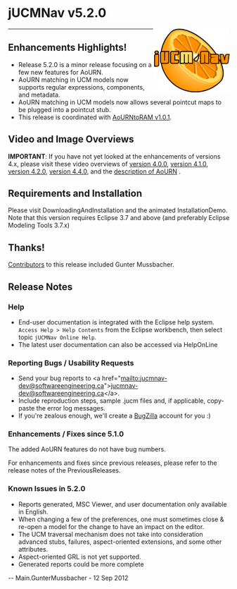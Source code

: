 
# jUCMNav v5.2.0
<img align = "right" src="img/LogoFinal.gif">

<span class="twiki-macro TOC"></span>

-----

## Enhancements Highlights\!

  - <span class="twiki-macro N"></span> Release 5.2.0 is a minor release
    focusing on a few new features for AoURN.
  - <span class="twiki-macro N"></span> AoURN matching in UCM models now
    supports regular expressions, components, and metadata.
  - <span class="twiki-macro N"></span> AoURN matching in UCM models now
    allows several pointcut maps to be plugged into a pointcut stub.
  - <span class="twiki-macro N"></span> This release is coordinated with
    [AoURNtoRAM v1.0.1](AoUrnToRamWebsite).

## Video and Image Overviews

**IMPORTANT**: If you have not yet looked at the enhancements of
versions 4.x, please visit these video overviews of [version
4.0.0](JUCMNavRelease400#Video_Overviews), [version
4.1.0](JUCMNavRelease410#Video_Overviews), [version
4.2.0](JUCMNavRelease420#Video_and_Image_Overviews), [version
4.4.0](JUCMNavRelease440#Video_and_Image_Overviews), and the
[description of AoURN](AoURN) .

## Requirements and Installation

Please visit DownloadingAndInstallation and the animated
InstallationDemo. Note that this version requires Eclipse 3.7 and above
(and preferably Eclipse Modeling Tools 3.7.x)

## Thanks\!

[Contributors](http://www.ohloh.net/p/11712/contributors) to this
release included Gunter Mussbacher.

## Release Notes

### Help

  - End-user documentation is integrated with the Eclipse help system.
    `Access Help > Help Contents` from the Eclipse workbench, then
    select topic `jUCMNav Online Help`.
  - The latest user documentation can also be accessed via HelpOnLine

### Reporting Bugs / Usability Requests

  - Send your bug reports to \<a
    href="[mailto:jucmnav-dev@softwareengineering.ca](mailto:jucmnav-dev@softwareengineering.ca)"\><jucmnav-dev@softwareengineering.ca>\</a\>.
  - Include reproduction steps, sample .jucm files and, if applicable,
    copy-paste the error log messages.
  - If you're zealous enough, we'll create a
    [BugZilla](http://jucmnav.softwareengineering.ca/bugzilla/) account
    for you :)

### Enhancements / Fixes since 5.1.0

The added AoURN features do not have bug numbers.

For enhancements and fixes since previous releases, please refer to the
release notes of the PreviousReleases.

### Known Issues in 5.2.0

  - Reports generated, MSC Viewer, and user documentation only available
    in English.
  - When changing a few of the preferences, one must sometimes close &
    re-open a model for the change to have an impact on the editor.
  - The UCM traversal mechanism does not take into consideration
    advanced stubs, failures, aspect-oriented extensions, and some other
    attributes.
  - Aspect-oriented GRL is not yet supported.
  - Generated reports could be more complete

\-- Main.GunterMussbacher - 12 Sep 2012
